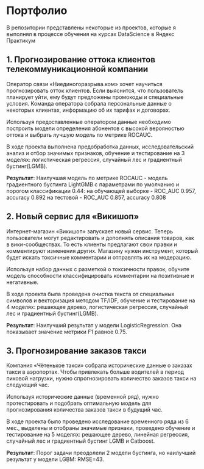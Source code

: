 # Портфолио
В репозитории представлены некоторые из проектов, которые я выполнял в процессе обучения на курсах DataScience в Яндекс Практикум

## 1. Прогнозирование оттока клиентов телекоммуникационной компании

Оператор связи «Ниединогоразрыва.ком» хочет научиться прогнозировать отток клиентов. Если выяснится, что пользователь планирует уйти, ему будут предложены промокоды и специальные условия. Команда оператора собрала персональные данные о некоторых клиентах, информацию об их тарифах и договорах.<br/>

Используя предоставленные оператором данные необходимо построить модели определения абонентов с высокой верояностью оттока и выбрать лучшую модель по метрике ROCAUC.<br/>

В ходе проекта выполнена предобработка данных, исследовательский анализ и отбор значимых признаков, обучение и тестирование на 3 моделях: логистическая регрессия, случайный лес и градиентный бустинг(LGMB). <br/>

**Результат**: Наилучшая модель по метрике ROCAUC - модель градиентного бустинга LightGMB с параметрами по умолчанию и порогом классификации 0.44: на обучающей выборке - ROC_AUC 0.957, accuracy 0.892 на тестовой - ROC_AUC 0.857, accuracy 0.808

## 2. Новый сервис для «Викишоп»

Интернет-магазин «Викишоп» запускает новый сервис. Теперь пользователи могут редактировать и дополнять описания товаров, как в вики-сообществах. То есть клиенты предлагают свои правки и комментируют изменения других. Магазину нужен инструмент, который будет искать токсичные комментарии и отправлять их на модерацию.<br/>

Используя набор данных с разметкой о токсичности правок, обучите модель способности классифицировать комментарии на позитивные и негативные.<br/>

В ходе проекта была проведена очистка текста от специальных символов и векторизация методом TF/IDF, обучение и тестирование на 4 моделях: решающее дерево, логистическая регрессия, случайный лес и градиентный бустинг(LGMB). <br/>

**Результат**: Наилучший результат у модели LogisticRegression. Она показывает значение метрики F1 равное 0.75.

## 3. Прогнозирование заказов такси

Компания «Чётенькое такси» собрала исторические данные о заказах такси в аэропортах. Чтобы привлекать больше водителей в период пиковой нагрузки, нужно спрогнозировать количество заказов такси на следующий час.<br/>

Используя исторические данные (временной ряд), нужно протестировать и подобрать оптимальную модель для прогнозирования количества заказов такси в будущий час.<br/>

В ходе проекта было проведено исследование временного ряда из 6 мес., выделены и отобраны значимые признаки, проведено обучение и тестирование на 5 моделях: решающее дерево, линейная регрессия, случайный лес и градиентный бустинг LGMB и Catboost. <br/>

**Результат**: Порог задачи преодолели 2 модели бустинга, но наилучший результат у модели LGBM: RMSE=43.
